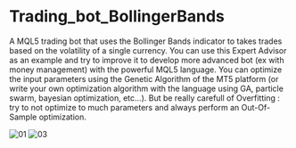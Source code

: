 # Trading_bot_BollingerBands
A MQL5 trading bot that uses the Bollinger Bands indicator to takes trades based on the volatility of a single currency.
You can use this Expert Advisor as an example and try to improve it to develop more advanced bot (ex with money management) with the powerful MQL5 language.
You can optimize the input parameters using the Genetic Algorithm of the MT5 platform (or write your own optimization algorithm with the language using GA, particle swarm, bayesian optimization, etc...).
But be really carefull of Overfitting : try to not optimize to much parameters and always perform an Out-Of-Sample optimization.

![01](https://user-images.githubusercontent.com/69433462/107859437-6ac42d00-6e07-11eb-9b9f-7776f9b19857.JPG)
![03](https://user-images.githubusercontent.com/69433462/107859438-6ac42d00-6e07-11eb-80c8-16f24cccd0b2.JPG)
